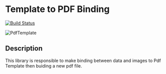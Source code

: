 # Template to PDF Binding
[![Build Status](https://travis-ci.org/OleConsignado/otc-pdf-template.svg?branch=master)](https://travis-ci.org/OleConsignado/otc-pdf-template)

![PdfTemplate](https://github.com/OleConsignado/otc-pdf-template/blob/master/pdf.png)

## Description

This library is responsible to make binding between data and images to Pdf Template then buiding a new pdf file.

